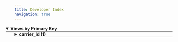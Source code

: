 ```yaml
---
title: Developer Index
navigation: true
---
```



<details style="margin-left: 0em" open="open">
<summary style="margin-left:-2em;border-bottom:solid 1px #333;">
<div style="display:inline-flex;width:90%;justify-content:space-between">
<b>Views by Primary Key </b>
</div>
</summary>



<details style="margin-left: 2em" >
<summary style="margin-left:-2em;border-bottom:solid 1px #333;">
<div style="display:inline-flex;width:90%;justify-content:space-between">
<b>carrier_id (1)</b>
</div>
</summary>

<table style="border:solid 1px #ccc">
<thead style="background-color:darkblue;color:white"><tr>
<th>View</th>
<th>All PKs</th>
<th>Description</th>
</tr></thead>
<tbody>

<tr>
<td>carriers <a href="&#47;projects&#47;workspace&#47;files&#47;tmp&#47;carriers.view.lkml#view:carriers" style="text-decoration: none">⧉</a></td>
<td>carrier_id</td>
<td></td>
</tr>

</tbody>
</table>


</details>


</details>



